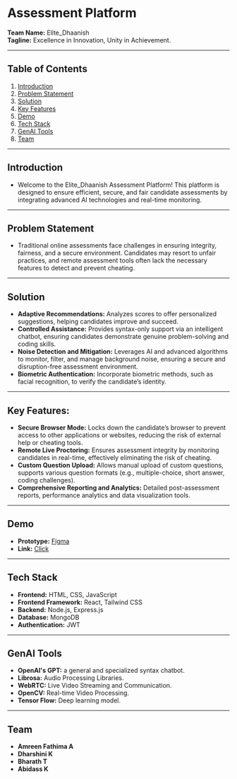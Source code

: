 # Assessment Platform

**Team Name:** Elite_Dhaanish<br>
**Tagline:** Excellence in Innovation, Unity in Achievement.

---

## Table of Contents
1. [Introduction](#introduction)
2. [Problem Statement](#problem-statement)
3. [Solution](#solution)
4. [Key Features](#key-features)
5. [Demo](#demo)
6. [Tech Stack](#tech-stack)
7. [GenAI Tools](#genai-tools)
8. [Team](#team)

---

## Introduction
- Welcome to the Elite_Dhaanish Assessment Platform! This platform is designed to ensure efficient, secure, and fair candidate assessments by integrating advanced AI technologies and real-time monitoring.

---

## Problem Statement
- Traditional online assessments face challenges in ensuring integrity, fairness, and a secure environment. Candidates may resort to unfair practices, and remote assessment tools often lack the necessary features to detect and prevent cheating.

---
  
## Solution
- **Adaptive Recommendations:** Analyzes scores to offer personalized suggestions, helping candidates improve and succeed.
- **Controlled Assistance:** Provides syntax-only support via an intelligent chatbot, ensuring candidates demonstrate genuine problem-solving and coding skills.
- **Noise Detection and Mitigation:** Leverages AI and advanced algorithms to monitor, filter, and manage background noise, ensuring a secure and disruption-free assessment environment.
- **Biometric Authentication:** Incorporate biometric methods, such as facial recognition, to verify the candidate’s identity.

---

## Key Features:
- **Secure Browser Mode:** Locks down the candidate’s browser to prevent access to other applications or websites, reducing the risk of external help or cheating tools.
- **Remote Live Proctoring:** Ensures assessment integrity by monitoring candidates in real-time, effectively eliminating the risk of cheating.
- **Custom Question Upload:** Allows manual upload of custom questions, supports various question formats (e.g., multiple-choice, short answer, coding challenges).
- **Comprehensive Reporting and Analytics:** Detailed post-assessment reports, performance analytics and data visualization tools.

---

## Demo
   
- **Prototype:** [Figma](https://www.figma.com/proto/cK3fQsoPHqHyWu3wUqfbsy/Ass-platform?node-id=1-13&t=SZna1Dt9LnkdLMXv-1&starting-point-node-id=1%3A13)
- **Link:** [Click](https://assessment-platform-frontend.vercel.app/)

---

## Tech Stack

- **Frontend:** HTML, CSS, JavaScript
- **Frontend Framework:** React, Tailwind CSS
- **Backend:** Node.js, Express.js
- **Database:** MongoDB
- **Authentication:** JWT

---

## GenAI Tools

- **OpenAI's GPT:** a general and specialized syntax chatbot.
- **Librosa:** Audio Processing Libraries.
- **WebRTC:** Live Video Streaming and Communication.
- **OpenCV:** Real-time Video Processing.
- **Tensor Flow:** Deep learning model.

---

## Team

- **Amreen Fathima A**
- **Dharshini K**
- **Bharath T**
- **Abidass K**
